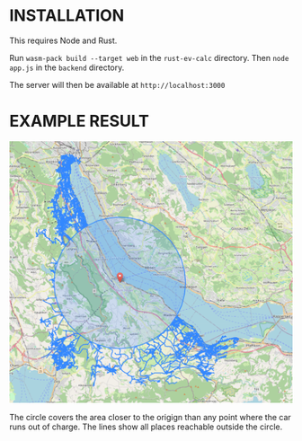 # INSTALLATION

This requires Node and Rust.

Run `wasm-pack build --target web` in the `rust-ev-calc` directory.
Then `node app.js` in the `backend` directory.

The server will then be available at `http://localhost:3000`

# EXAMPLE RESULT

![Example result](example.png)

The circle covers the area closer to the origign than any point where the car runs out of charge.
The lines show all places reachable outside the circle. 